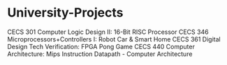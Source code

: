# University-Projects

CECS 301 Computer Logic Design II: 16-Bit RISC Processor
CECS 346 Microprocessors+Controllers I: Robot Car & Smart Home
CECS 361 Digital Design Tech Verification: FPGA Pong Game
CECS 440 Computer Architecture: Mips Instruction Datapath - Computer Architecture
